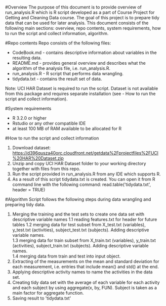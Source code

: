 #Overview
The purpose of this document is to provide overview of run_analysis.R which is R script developed as a part of Course Project for Getting and Cleaning Data course. The goal of this project is to prepare tidy data that can be used for later analysis. This document consists of the following main sections: overview, repo contents, system requirements, how to run the script and collect information, algorithm.

#Repo contents
Repo consists of the following files:
* CodeBook.md - contains descriptive information about variables in the resulting data. 
* README.md - provides general overview and describes what the algorithm of the analysis file, i.e. run_analysis.R.
* run_analysis.R - R script that performs data wrangling.
* tidydata.txt - contains the result set of data.

Note: UCI HAR Dataset is required to run the script. Dataset is not available from this package and requires separate installation (see - How to run the script and collect information). 

#System requirements
* R 3.2.0 or higher
* Rstudio or any other compatible IDE
* at least 100 MB of RAM available to be allocated for R

#How to run the script and collect information
1. Download dataset: https://d396qusza40orc.cloudfront.net/getdata%2Fprojectfiles%2FUCI%20HAR%20Dataset.zip
2. Unzip and copy UCI HAR Dataset folder to your working directory together with files from this repo.
3. Run the script provided in run_analysis.R from any IDE which supports R.
4. As a result of this script tidydata.txt is created. You can open it from R command line with the following command: read.table('tidydata.txt', header = TRUE)

#Algorithm
Script follows the following steps during data wrangling and preparing tidy data.
1. Merging the training and the test sets to create one data set with descriptive variable names
1.1 reading features.txt for header for future tables
1.2 merging data for test subset from X_test.txt (variables), y_test.txt (activities), subject_test.txt (subjects). Adding descriptive variable names.  
1.3 merging data for train subset from X_train.txt (variables), y_train.txt (activities), subject_train.txt (subjects). Adding descriptive variable names.  
1.4 merging data from train and test into input object.
2. Extracting of the measurements on the mean and standard deviation for each measurement, i.e. entries that include mean() and std() at the end.
3. Applying descriptive activity names to name the activities in the data set.
4. Creating tidy data set with the average of each variable for each activity and each subject by using aggregate(x, by, FUN). Subject is taken as a main factor for aggregate function.
5. Saving result to 'tidydata.txt'
